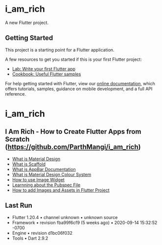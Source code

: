 # i_am_rich

A new Flutter project.

## Getting Started

This project is a starting point for a Flutter application.

A few resources to get you started if this is your first Flutter project:

- [Lab: Write your first Flutter app](https://flutter.dev/docs/get-started/codelab)
- [Cookbook: Useful Flutter samples](https://flutter.dev/docs/cookbook)

For help getting started with Flutter, view our
[online documentation](https://flutter.dev/docs), which offers tutorials,
samples, guidance on mobile development, and a full API reference.
# i_am_rich

## I Am Rich - How to Create Flutter Apps from Scratch (https://github.com/ParthMangi/i_am_rich)

  - [What is Material Design](https://material.io/)
  - [What is Scaffold](https://docs.flutter.io/flutter/material/Scaffold-class.html)
  - [What is AppBar Documentation](https://docs.flutter.io/flutter/material/AppBar-class.html)
  - [What is  Material Design Colour System](https://material.io/design/color/the-color-system.html)
  - [How to use Image Widget](https://docs.flutter.io/flutter/widgets/Image-class.html)
  - [Learnning about the Pubspec File](https://www.dartlang.org/tools/pub/pubspec)
  - [How to add Images and Assets in Flutter Project](https://flutter.dev/docs/development/ui/assets-and-images)

## Last Run
 
  - Flutter 1.20.4 • channel unknown • unknown source
  - Framework • revision fba99f6cf9 (5 weeks ago) • 2020-09-14 15:32:52 -0700
  - Engine • revision d1bc06f032
  - Tools • Dart 2.9.2
